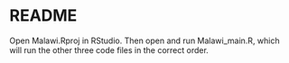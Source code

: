 # README #

Open Malawi.Rproj in RStudio. Then open and run Malawi_main.R, which will run the other three code files in the correct order.